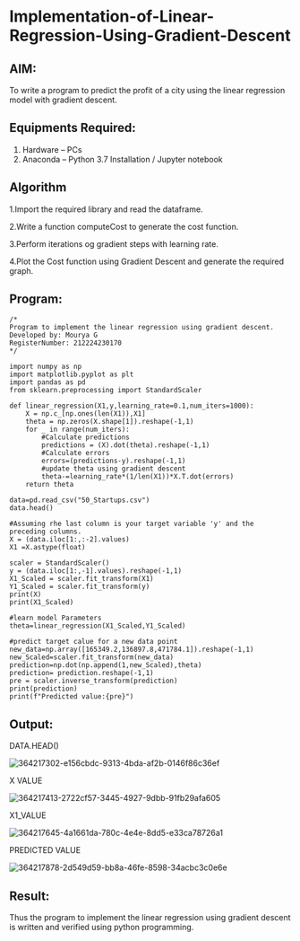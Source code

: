 # Implementation-of-Linear-Regression-Using-Gradient-Descent

## AIM:
To write a program to predict the profit of a city using the linear regression model with gradient descent.

## Equipments Required:
1. Hardware – PCs
2. Anaconda – Python 3.7 Installation / Jupyter notebook

## Algorithm
1.Import the required library and read the dataframe.

2.Write a function computeCost to generate the cost function.

3.Perform iterations og gradient steps with learning rate.

4.Plot the Cost function using Gradient Descent and generate the required graph.



## Program:
```
/*
Program to implement the linear regression using gradient descent.
Developed by: Mourya G
RegisterNumber: 212224230170
*/
```
```
import numpy as np
import matplotlib.pyplot as plt
import pandas as pd
from sklearn.preprocessing import StandardScaler

def linear_regression(X1,y,learning_rate=0.1,num_iters=1000):
    X = np.c_[np.ones(len(X1)),X1]
    theta = np.zeros(X.shape[1]).reshape(-1,1)
    for _ in range(num_iters):
        #Calculate predictions
        predictions = (X).dot(theta).reshape(-1,1)
        #Calculate errors
        errors=(predictions-y).reshape(-1,1)
        #update theta using gradient descent
        theta-=learning_rate*(1/len(X1))*X.T.dot(errors)
    return theta

data=pd.read_csv("50_Startups.csv")
data.head()

#Assuming rhe last column is your target variable 'y' and the preceding columns.
X = (data.iloc[1:,:-2].values)
X1 =X.astype(float)

scaler = StandardScaler()
y = (data.iloc[1:,-1].values).reshape(-1,1)
X1_Scaled = scaler.fit_transform(X1)
Y1_Scaled = scaler.fit_transform(y)
print(X)
print(X1_Scaled)

#learn model Parameters
theta=linear_regression(X1_Scaled,Y1_Scaled)

#predict target calue for a new data point
new_data=np.array([165349.2,136897.8,471784.1]).reshape(-1,1)
new_Scaled=scaler.fit_transform(new_data)
prediction=np.dot(np.append(1,new_Scaled),theta)
prediction= prediction.reshape(-1,1)
pre = scaler.inverse_transform(prediction)
print(prediction)
print(f"Predicted value:{pre}")
```

## Output:
DATA.HEAD()

![364217302-e156cbdc-9313-4bda-af2b-0146f86c36ef](https://github.com/user-attachments/assets/7f66e59b-133a-4a90-9ea2-fbe7d035c008)


X VALUE


![364217413-2722cf57-3445-4927-9dbb-91fb29afa605](https://github.com/user-attachments/assets/1bcd5c83-f6f3-4324-adaf-48b47a6e6c14)


X1_VALUE


![364217645-4a1661da-780c-4e4e-8dd5-e33ca78726a1](https://github.com/user-attachments/assets/1f71017f-a18b-490d-9b85-90ec02fc72ed)


PREDICTED VALUE


![364217878-2d549d59-bb8a-46fe-8598-34acbc3c0e6e](https://github.com/user-attachments/assets/d242835a-26fa-4d37-a3b7-ceb60482021d)




## Result:
Thus the program to implement the linear regression using gradient descent is written and verified using python programming.
